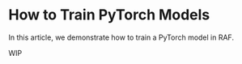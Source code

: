 <!--- Copyright Amazon.com, Inc. or its affiliates. All Rights Reserved. -->
<!--- SPDX-License-Identifier: Apache-2.0  -->

# How to Train PyTorch Models

In this article, we demonstrate how to train a PyTorch model in RAF.

WIP
